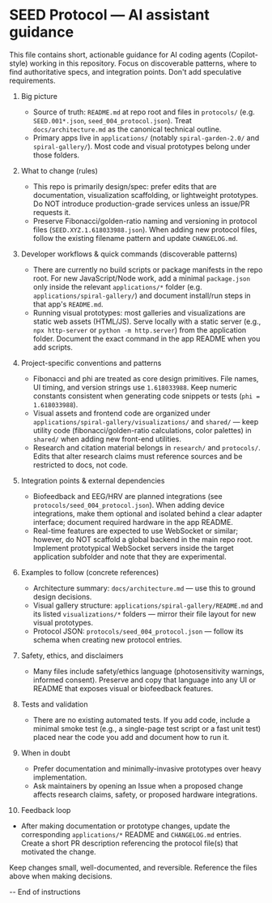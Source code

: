 <!-- Copilot / AI agent instructions for the SEED Protocol repository -->
# SEED Protocol — AI assistant guidance

This file contains short, actionable guidance for AI coding agents (Copilot-style) working in this repository. Focus on discoverable patterns, where to find authoritative specs, and integration points. Don't add speculative requirements.

1. Big picture
   - Source of truth: `README.md` at repo root and files in `protocols/` (e.g. `SEED.001*.json`, `seed_004_protocol.json`). Treat `docs/architecture.md` as the canonical technical outline.
   - Primary apps live in `applications/` (notably `spiral-garden-2.0/` and `spiral-gallery/`). Most code and visual prototypes belong under those folders.

2. What to change (rules)
   - This repo is primarily design/spec: prefer edits that are documentation, visualization scaffolding, or lightweight prototypes. Do NOT introduce production-grade services unless an issue/PR requests it.
   - Preserve Fibonacci/golden-ratio naming and versioning in protocol files (`SEED.XYZ.1.618033988.json`). When adding new protocol files, follow the existing filename pattern and update `CHANGELOG.md`.

3. Developer workflows & quick commands (discoverable patterns)
   - There are currently no build scripts or package manifests in the repo root. For new JavaScript/Node work, add a minimal `package.json` only inside the relevant `applications/*` folder (e.g. `applications/spiral-gallery/`) and document install/run steps in that app's `README.md`.
   - Running visual prototypes: most galleries and visualizations are static web assets (HTML/JS). Serve locally with a static server (e.g., `npx http-server` or `python -m http.server`) from the application folder. Document the exact command in the app README when you add scripts.

4. Project-specific conventions and patterns
   - Fibonacci and phi are treated as core design primitives. File names, UI timing, and version strings use `1.618033988`. Keep numeric constants consistent when generating code snippets or tests (`phi = 1.618033988`).
   - Visual assets and frontend code are organized under `applications/spiral-gallery/visualizations/` and `shared/` — keep utility code (fibonacci/golden-ratio calculations, color palettes) in `shared/` when adding new front-end utilities.
   - Research and citation material belongs in `research/` and `protocols/`. Edits that alter research claims must reference sources and be restricted to docs, not code.

5. Integration points & external dependencies
   - Biofeedback and EEG/HRV are planned integrations (see `protocols/seed_004_protocol.json`). When adding device integrations, make them optional and isolated behind a clear adapter interface; document required hardware in the app README.
   - Real-time features are expected to use WebSocket or similar; however, do NOT scaffold a global backend in the main repo root. Implement prototypical WebSocket servers inside the target application subfolder and note that they are experimental.

6. Examples to follow (concrete references)
   - Architecture summary: `docs/architecture.md` — use this to ground design decisions.
   - Visual gallery structure: `applications/spiral-gallery/README.md` and its listed `visualizations/*` folders — mirror their file layout for new visual prototypes.
   - Protocol JSON: `protocols/seed_004_protocol.json` — follow its schema when creating new protocol entries.

7. Safety, ethics, and disclaimers
   - Many files include safety/ethics language (photosensitivity warnings, informed consent). Preserve and copy that language into any UI or README that exposes visual or biofeedback features.

8. Tests and validation
   - There are no existing automated tests. If you add code, include a minimal smoke test (e.g., a single-page test script or a fast unit test) placed near the code you add and document how to run it.

9. When in doubt
   - Prefer documentation and minimally-invasive prototypes over heavy implementation.
   - Ask maintainers by opening an Issue when a proposed change affects research claims, safety, or proposed hardware integrations.

10. Feedback loop
   - After making documentation or prototype changes, update the corresponding `applications/*` README and `CHANGELOG.md` entries. Create a short PR description referencing the protocol file(s) that motivated the change.

Keep changes small, well-documented, and reversible. Reference the files above when making decisions.

-- End of instructions
